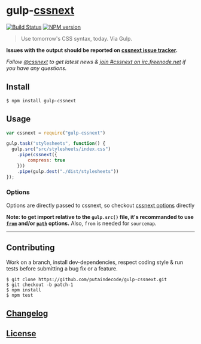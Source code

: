 # gulp-[cssnext](https://github.com/putaindecode/cssnext)

[![Build Status](http://img.shields.io/travis/putaindecode/gulp-cssnext.svg)](https://travis-ci.org/putaindecode/gulp-cssnext)
[![NPM version](http://img.shields.io/npm/v/gulp-cssnext.svg)](https://www.npmjs.org/package/gulp-cssnext)

> Use tomorrow's CSS syntax, today. Via Gulp.

**Issues with the output should be reported on [cssnext issue tracker](https://github.com/putaindecode/cssnext/issues).**

_Follow [@cssnext](https://twitter.com/cssnext) to get latest news & [join #cssnext on irc.freenode.net](irc://irc.freenode.net/cssnext) if you have any questions._

## Install

    $ npm install gulp-cssnext

## Usage

```js
var cssnext = require("gulp-cssnext")

gulp.task("stylesheets", function() {
  gulp.src("src/stylesheets/index.css")
    .pipe(cssnext({
        compress: true
    }))
    .pipe(gulp.dest("./dist/stylesheets"))
});
```

### Options

Options are directly passed to cssnext, so checkout [cssnext options](https://github.com/putaindecode/cssnext#nodejs-options) directly

__Note: to get import relative to the `gulp.src()` file, it's recommanded to use [`from`](https://github.com/putaindecode/cssnext#from-default-null) and/or [`path`](https://github.com/putaindecode/cssnext#path-default-dirnamefrom--processcwd) options.__ Also, `from` is needed for `sourcemap`.

---

## Contributing

Work on a branch, install dev-dependencies, respect coding style & run tests before submitting a bug fix or a feature.

    $ git clone https://github.com/putaindecode/gulp-cssnext.git
    $ git checkout -b patch-1
    $ npm install
    $ npm test

## [Changelog](CHANGELOG.md)

## [License](LICENSE)
